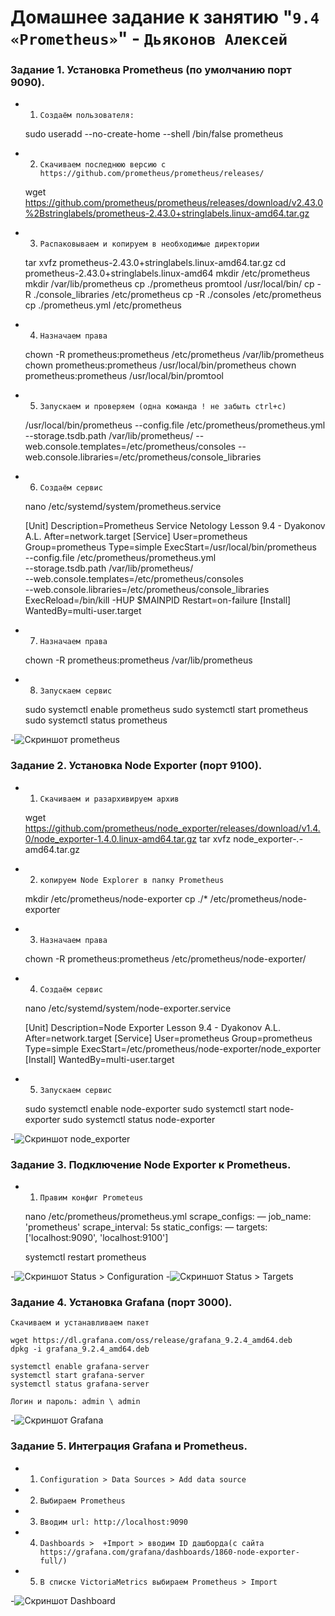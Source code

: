 # Домашнее задание к занятию "`9.4 «Prometheus»`" - `Дьяконов Алексей`

### Задание 1. Установка Prometheus (по умолчанию порт 9090).

- 1. ` Создаём пользователя: `

    sudo useradd --no-create-home --shell /bin/false prometheus

- 2. ` Скачиваем последнюю версию с https://github.com/prometheus/prometheus/releases/ `

    wget https://github.com/prometheus/prometheus/releases/download/v2.43.0%2Bstringlabels/prometheus-2.43.0+stringlabels.linux-amd64.tar.gz

- 3. `Распаковываем и копируем в необходимые директории`

    tar xvfz prometheus-2.43.0+stringlabels.linux-amd64.tar.gz 
    cd prometheus-2.43.0+stringlabels.linux-amd64
    mkdir /etc/prometheus
    mkdir /var/lib/prometheus
    cp ./prometheus promtool /usr/local/bin/
    cp -R ./console_libraries /etc/prometheus
    cp -R ./consoles /etc/prometheus
    cp ./prometheus.yml /etc/prometheus

- 4. `Назначаем права`

    chown -R prometheus:prometheus /etc/prometheus /var/lib/prometheus
    chown prometheus:prometheus /usr/local/bin/prometheus
    chown prometheus:prometheus /usr/local/bin/promtool

- 5. `Запускаем и проверяем (одна команда ! не забыть ctrl+c)`

    /usr/local/bin/prometheus --config.file /etc/prometheus/prometheus.yml --storage.tsdb.path /var/lib/prometheus/ --web.console.templates=/etc/prometheus/consoles --web.console.libraries=/etc/prometheus/console_libraries 

- 6. `Создаём сервис`

    nano /etc/systemd/system/prometheus.service

    [Unit]
    Description=Prometheus Service Netology Lesson 9.4 - Dyakonov A.L.
    After=network.target
    [Service]
    User=prometheus
    Group=prometheus
    Type=simple
    ExecStart=/usr/local/bin/prometheus \
    --config.file /etc/prometheus/prometheus.yml \
    --storage.tsdb.path /var/lib/prometheus/ \
    --web.console.templates=/etc/prometheus/consoles \
    --web.console.libraries=/etc/prometheus/console_libraries
    ExecReload=/bin/kill -HUP $MAINPID Restart=on-failure
    [Install]
    WantedBy=multi-user.target

- 7. `Назначаем права`

    chown -R prometheus:prometheus /var/lib/prometheus

- 8. `Запускаем сервис`

    sudo systemctl enable prometheus
    sudo systemctl start prometheus
    sudo systemctl status prometheus

-![Скриншот prometheus](./img/1.jpg)


### Задание 2. Установка Node Exporter (порт 9100).

- 1. `Скачиваем и разархивируем архив`

    wget https://github.com/prometheus/node_exporter/releases/download/v1.4.0/node_exporter-1.4.0.linux-amd64.tar.gz
    tar xvfz node_exporter-*.*-amd64.tar.gz

- 2. `копируем Node Explorer в папку Prometheus`

    mkdir /etc/prometheus/node-exporter
    cp ./* /etc/prometheus/node-exporter

- 3. `Назначаем права`

    chown -R prometheus:prometheus /etc/prometheus/node-exporter/

- 4. `Создаём сервис`

    nano /etc/systemd/system/node-exporter.service 

   [Unit]
    Description=Node Exporter Lesson 9.4 - Dyakonov A.L.
    After=network.target
    [Service]
    User=prometheus
    Group=prometheus
    Type=simple
    ExecStart=/etc/prometheus/node-exporter/node_exporter
    [Install]
    WantedBy=multi-user.target
 
- 5. `Запускаем сервис`

    sudo systemctl enable node-exporter
    sudo systemctl start node-exporter
    sudo systemctl status node-exporter


-![Скриншот node_exporter](./img/2.jpg)




### Задание 3. Подключение Node Exporter к Prometheus.

- 1. `Правим конфиг Prometeus`

    nano /etc/prometheus/prometheus.yml
    scrape_configs:
     — job_name: 'prometheus'
      scrape_interval: 5s
      static_configs:
       — targets: ['localhost:9090', 'localhost:9100']

    systemctl restart prometheus

-![Скриншот Status > Configuration](./img/3_1.jpg)
-![Скриншот Status > Targets](./img/3_2.jpg)


### Задание 4. Установка Grafana (порт 3000).

`Скачиваем и устанавливаем пакет`

    wget https://dl.grafana.com/oss/release/grafana_9.2.4_amd64.deb
    dpkg -i grafana_9.2.4_amd64.deb

    systemctl enable grafana-server
    systemctl start grafana-server
    systemctl status grafana-server

`Логин и пароль: admin \ admin`

-![Скриншот Grafana](./img/4.jpg)

### Задание 5. Интеграция Grafana  и Prometheus.

- 1. `Configuration > Data Sources > Add data sourcе`
- 2. `Выбираем Prometheus`
- 3. `Вводим url: http://localhost:9090`
- 4. `Dashboards >  +Import > вводим ID дашборда(с сайта https://grafana.com/grafana/dashboards/1860-node-exporter-full/)`
- 5. `В списке VictoriaMetrics выбираем Prometheus > Import`

-![Скриншот Dashboard](./img/5.jpg)